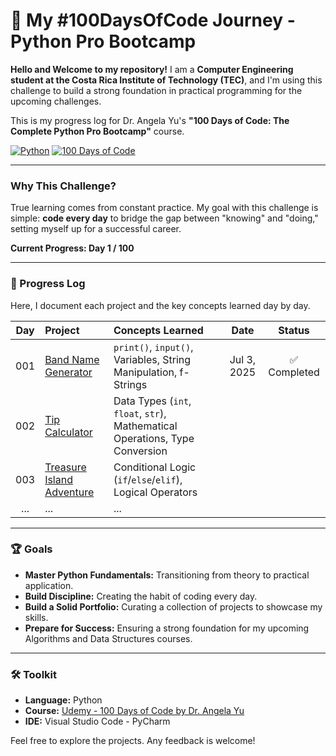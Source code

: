 # 🚀 My #100DaysOfCode Journey - Python Pro Bootcamp

**Hello and Welcome to my repository!** I am a **Computer Engineering student at the Costa Rica Institute of Technology (TEC)**, and I'm using this challenge to build a strong foundation in practical programming for the upcoming challenges. 

This is my progress log for Dr. Angela Yu's **"100 Days of Code: The Complete Python Pro Bootcamp"** course. 


[![Python](https://img.shields.io/badge/Python-3776AB?style=for-the-badge&logo=python&logoColor=white)](https://www.python.org/)
[![100 Days of Code](https://img.shields.io/badge/Challenge-100%20Days%20of%20Code-000?style=for-the-badge&logo=)](https://www.100daysofcode.com/)

---

### Why This Challenge?

True learning comes from constant practice. My goal with this challenge is simple: **code every day** to bridge the gap between "knowing" and "doing," setting myself up for a successful career.

**Current Progress: Day 1 / 100**

---

### 📓 Progress Log

Here, I document each project and the key concepts learned day by day.

| Day | Project | Concepts Learned | Date | Status |
|:---:|:---|:---|:---:|:---:|
| 001 | [Band Name Generator](https://github.com/Soulphantom2920/My-100-Days-of-Code/tree/main/Day%201) | `print()`, `input()`, Variables, String Manipulation, f-Strings | Jul 3, 2025 | ✅ Completed |
| 002 | [Tip Calculator](link-to-day-2-folder) | Data Types (`int`, `float`, `str`), Mathematical Operations, Type Conversion | | |
| 003 | [Treasure Island Adventure](link-to-day-3-folder) | Conditional Logic (`if`/`else`/`elif`), Logical Operators | | |
| ... | ... | ... | | |

---

### 🏆 Goals

* **Master Python Fundamentals:** Transitioning from theory to practical application.
* **Build Discipline:** Creating the habit of coding every day.
* **Build a Solid Portfolio:** Curating a collection of projects to showcase my skills.
* **Prepare for Success:** Ensuring a strong foundation for my upcoming Algorithms and Data Structures courses.

---


### 🛠️ Toolkit

* **Language:** Python
* **Course:** [Udemy - 100 Days of Code by Dr. Angela Yu](https://www.udemy.com/course/100-days-of-code/)
* **IDE:** Visual Studio Code - PyCharm

Feel free to explore the projects. Any feedback is welcome!
